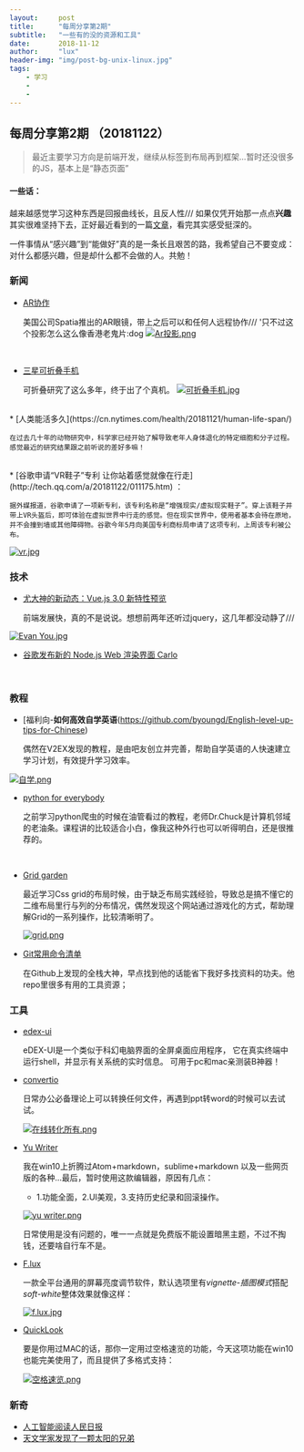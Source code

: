 ```yaml
---
layout:     post
title:      "每周分享第2期"
subtitle:   "一些有的没的资源和工具"
date:       2018-11-12
author:     "lux"
header-img: "img/post-bg-unix-linux.jpg"
tags:
    - 学习
    -
    -
---
```


## 每周分享第2期 （20181122）
> 最近主要学习方向是前端开发，继续从标签到布局再到框架...暂时还没很多的JS，基本上是“静态页面”

#### 一些话：
越来越感觉学习这种东西是回报曲线长，且反人性///  如果仅凭开始那一点点**兴趣**其实很难坚持下去，正好最近看到的一篇[文章](https://mp.weixin.qq.com/s?__biz=MzI3OTk5NzI5NA==&mid=2247488450&idx=1&sn=51bea0881a41fd4c7d3ab90d907ee572&chksm=ebbe6dc3dcc9e4d5b4d629d034dc45990499059bf6be2c11afba6d6a118ee4052f4a1466b914&mpshare=1&scene=1&srcid=11220EN7KpLgTl5tLgvEUCFN#rd)，看完其实感受挺深的。

一件事情从“感兴趣”到“能做好”真的是一条长且艰苦的路，我希望自己不要变成：对什么都感兴趣，但是却什么都不会做的人。共勉！







### 新闻

* [AR协作](https://spatial.is/)

  美国公司Spatia推出的AR眼镜，带上之后可以和任何人远程协作///  '只不过这个投影怎么这么像香港老鬼片:dog
  [![Ar投影.png](https://i.loli.net/2018/11/23/5bf7ab30e2d18.png)](https://i.loli.net/2018/11/23/5bf7ab30e2d18.png)
 <br>
 
* [三星可折叠手机](https://arstechnica.com/gadgets/2018/11/samsung-shows-off-foldable-phone-prototype-promises-launch-next-year/)
    
    可折叠研究了这么多年，终于出了个真机。
  [![可折叠手机.jpg](https://i.loli.net/2018/11/23/5bf7ab317007c.jpg)](https://i.loli.net/2018/11/23/5bf7ab317007c.jpg)
<br>
* [人类能活多久](https://cn.nytimes.com/health/20181121/human-life-span/)

    在过去几十年的动物研究中，科学家已经开始了解导致老年人身体退化的特定细胞和分子过程。感觉最近的研究结果跟之前听说的差好多嘛！
<br>
* [谷歌申请“VR鞋子”专利 让你站着感觉就像在行走](http://tech.qq.com/a/20181122/011175.htm) ：

    据外媒报道，谷歌申请了一项新专利，该专利名称是“增强现实/虚拟现实鞋子”。穿上该鞋子并带上VR头盔后，即可体验在虚拟世界中行走的感觉。但在现实世界中，使用者基本会待在原地，并不会撞到墙或其他障碍物。谷歌今年5月向美国专利商标局申请了这项专利，上周该专利被公布。

[![vr.jpg](https://i.loli.net/2018/11/23/5bf7ab25c7108.jpg)](https://i.loli.net/2018/11/23/5bf7ab25c7108.jpg)




### 技术
* [尤大神的新动态：Vue.js 3.0 新特性预览](https://www.css88.com/archives/10052?utm_source=bigezhang.com)
  
  前端发展快，真的不是说说。想想前两年还听过jquery，这几年都没动静了///
  
[![Evan You.jpg](https://i.loli.net/2018/11/23/5bf7b0656049b.jpg)](https://i.loli.net/2018/11/23/5bf7b0656049b.jpg)
<br>

* [谷歌发布新的 Node.js Web 渲染界面 Carlo](https://www.infoq.cn/article/9DjiY0VW8hJ9ArwGE_L7)
<br>


### 教程
* [福利向-**如何高效自学英语**(https://github.com/byoungd/English-level-up-tips-for-Chinese)

  偶然在V2EX发现的教程，是由吧友创立并完善，帮助自学英语的人快速建立学习计划，有效提升学习效率。
  
[![自学.png](https://i.loli.net/2018/11/23/5bf7ab25da57e.png)](https://i.loli.net/2018/11/23/5bf7ab25da57e.png)


* [python for everybody](https://www.py4e.com/)

  之前学习python爬虫的时候在油管看过的教程，老师Dr.Chuck是计算机邻域的老油条。课程讲的比较适合小白，像我这种外行也可以听得明白，还是很推荐的。
<br>

* [Grid garden](http://cssgridgarden.com/#zh-cn)

  最近学习Css grid的布局时候，由于缺乏布局实践经验，导致总是搞不懂它的二维布局里行与列的分布情况，偶然发现这个网站通过游戏化的方式，帮助理解Grid的一系列操作，比较清晰明了。
 
  [![grid.png](https://i.loli.net/2018/11/23/5bf7ab2dc7c81.png)](https://i.loli.net/2018/11/23/5bf7ab2dc7c81.png)


* [Git常用命令清单](https://github.com/jaywcjlove/handbook/blob/master/other/Git%E5%B8%B8%E7%94%A8%E5%91%BD%E4%BB%A4%E6%B8%85%E5%8D%95.md)

  在Github上发现的全栈大神，早点找到他的话能省下我好多找资料的功夫。他repo里很多有用的工具资源；
  
### 工具
* [edex-ui](https://github.com/GitSquared/edex-ui)

   eDEX-UI是一个类似于科幻电脑界面的全屏桌面应用程序， 它在真实终端中运行shell，并显示有关系统的实时信息。 可用于pc和mac亲测装B神器！

* [convertio](https://convertio.co/zh/)

  日常办公必备理论上可以转换任何文件，再遇到ppt转word的时候可以去试试。
  
  [![在线转化所有.png](https://i.loli.net/2018/11/23/5bf7ab25b5230.png)](https://i.loli.net/2018/11/23/5bf7ab25b5230.png)


* [Yu Writer](https://ivarptr.github.io/yu-writer.site/)

  我在win10上折腾过Atom+markdown，sublime+markdown 以及一些网页版的各种...最后，暂时使用这款编辑器，原因有几点：
  * 1.功能全面，2.UI美观，3.支持历史纪录和回滚操作。
 
  [![yu writer.png](https://i.loli.net/2018/11/23/5bf7b2e5dc8ae.png)](https://i.loli.net/2018/11/23/5bf7b2e5dc8ae.png)


  日常使用是没有问题的，唯一一点就是免费版不能设置暗黑主题，不过不掏钱，还要啥自行车不是。

* [F.lux](https://justgetflux.com/)

  一款全平台通用的屏幕亮度调节软件，默认选项里有*vignette-插图模式*搭配*soft-white*整体效果就像这样：
  
  [![f.lux.jpg](https://i.loli.net/2018/11/23/5bf7af20bc06a.jpg)](https://i.loli.net/2018/11/23/5bf7af20bc06a.jpg)


* [ QuickLook](https://pooi.moe/QuickLook/)

  要是你用过MAC的话，那你一定用过空格速览的功能，今天这项功能在win10也能完美使用了，而且提供了多格式支持：
 
  [![空格速览.png](https://i.loli.net/2018/11/23/5bf7ab31d94ae.png)](https://i.loli.net/2018/11/23/5bf7ab31d94ae.png)



### 新奇
*  [人工智能阅读人民日报](https://www.solidot.org/story?sid=58694)
*  [天文学家发现了一颗太阳的兄弟](https://www.solidot.org/story?sid=58691)